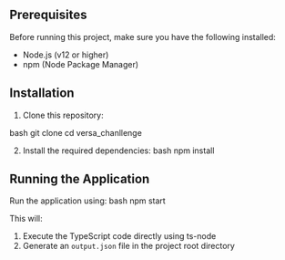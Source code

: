 ## Prerequisites

Before running this project, make sure you have the following installed:
- Node.js (v12 or higher)
- npm (Node Package Manager)

## Installation

1. Clone this repository:

bash
git clone <your-repository-url>
cd versa_chanllenge

2. Install the required dependencies:
bash
npm install

## Running the Application

Run the application using:
bash
npm start

This will:
1. Execute the TypeScript code directly using ts-node
2. Generate an `output.json` file in the project root directory